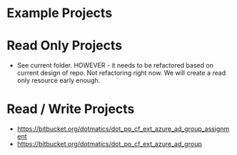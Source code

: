 # Example Projects

# Read Only Projects
- See current folder.  HOWEVER - it needs to be refactored based on current design of repo.  Not refactoring right now.  We will create a read only resource early enough.

# Read / Write Projects
- https://bitbucket.org/dotmatics/dot_po_cf_ext_azure_ad_group_assignment
- https://bitbucket.org/dotmatics/dot_po_cf_ext_azure_ad_group